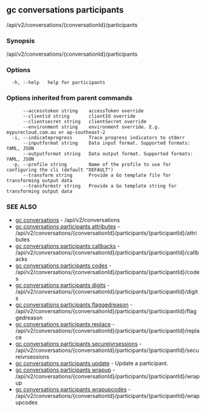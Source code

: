 ## gc conversations participants

/api/v2/conversations/{conversationId}/participants

### Synopsis

/api/v2/conversations/{conversationId}/participants

### Options

```
  -h, --help   help for participants
```

### Options inherited from parent commands

```
      --accesstoken string    accessToken override
      --clientid string       clientId override
      --clientsecret string   clientSecret override
      --environment string    environment override. E.g. mypurecloud.com.au or ap-southeast-2
  -i, --indicateprogress      Trace progress indicators to stderr
      --inputformat string    Data input format. Supported formats: YAML, JSON
      --outputformat string   Data output format. Supported formats: YAML, JSON
  -p, --profile string        Name of the profile to use for configuring the cli (default "DEFAULT")
      --transform string      Provide a Go template file for transforming output data
      --transformstr string   Provide a Go template string for transforming output data
```

### SEE ALSO

* [gc conversations](gc_conversations.html)	 - /api/v2/conversations
* [gc conversations participants attributes](gc_conversations_participants_attributes.html)	 - /api/v2/conversations/{conversationId}/participants/{participantId}/attributes
* [gc conversations participants callbacks](gc_conversations_participants_callbacks.html)	 - /api/v2/conversations/{conversationId}/participants/{participantId}/callbacks
* [gc conversations participants codes](gc_conversations_participants_codes.html)	 - /api/v2/conversations/{conversationId}/participants/{participantId}/codes
* [gc conversations participants digits](gc_conversations_participants_digits.html)	 - /api/v2/conversations/{conversationId}/participants/{participantId}/digits
* [gc conversations participants flaggedreason](gc_conversations_participants_flaggedreason.html)	 - /api/v2/conversations/{conversationId}/participants/{participantId}/flaggedreason
* [gc conversations participants replace](gc_conversations_participants_replace.html)	 - /api/v2/conversations/{conversationId}/participants/{participantId}/replace
* [gc conversations participants secureivrsessions](gc_conversations_participants_secureivrsessions.html)	 - /api/v2/conversations/{conversationId}/participants/{participantId}/secureivrsessions
* [gc conversations participants update](gc_conversations_participants_update.html)	 - Update a participant.
* [gc conversations participants wrapup](gc_conversations_participants_wrapup.html)	 - /api/v2/conversations/{conversationId}/participants/{participantId}/wrapup
* [gc conversations participants wrapupcodes](gc_conversations_participants_wrapupcodes.html)	 - /api/v2/conversations/{conversationId}/participants/{participantId}/wrapupcodes


